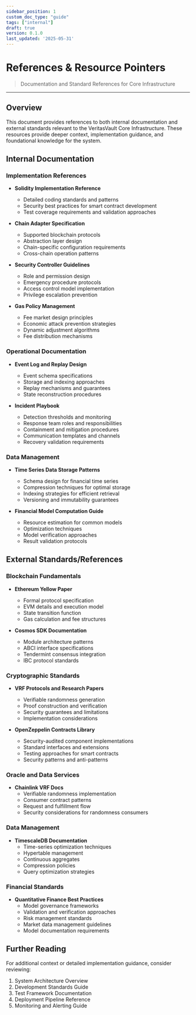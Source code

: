 ```yaml
---
sidebar_position: 1
custom_doc_type: "guide"
tags: ["internal"]
draft: true
version: 0.1.0
last_updated: '2025-05-31'
---
```


# References & Resource Pointers

> Documentation and Standard References for Core Infrastructure

---

## Overview

This document provides references to both internal documentation and external standards relevant to the VeritasVault Core Infrastructure. These resources provide deeper context, implementation guidance, and foundational knowledge for the system.

## Internal Documentation

### Implementation References

* **Solidity Implementation Reference**
  * Detailed coding standards and patterns
  * Security best practices for smart contract development
  * Test coverage requirements and validation approaches

* **Chain Adapter Specification**
  * Supported blockchain protocols
  * Abstraction layer design
  * Chain-specific configuration requirements
  * Cross-chain operation patterns

* **Security Controller Guidelines**
  * Role and permission design
  * Emergency procedure protocols
  * Access control model implementation
  * Privilege escalation prevention

* **Gas Policy Management**
  * Fee market design principles
  * Economic attack prevention strategies
  * Dynamic adjustment algorithms
  * Fee distribution mechanisms

### Operational Documentation

* **Event Log and Replay Design**
  * Event schema specifications
  * Storage and indexing approaches
  * Replay mechanisms and guarantees
  * State reconstruction procedures

* **Incident Playbook**
  * Detection thresholds and monitoring
  * Response team roles and responsibilities
  * Containment and mitigation procedures
  * Communication templates and channels
  * Recovery validation requirements

### Data Management

* **Time Series Data Storage Patterns**
  * Schema design for financial time series
  * Compression techniques for optimal storage
  * Indexing strategies for efficient retrieval
  * Versioning and immutability guarantees

* **Financial Model Computation Guide**
  * Resource estimation for common models
  * Optimization techniques
  * Model verification approaches
  * Result validation protocols

## External Standards/References

### Blockchain Fundamentals

* **Ethereum Yellow Paper**
  * Formal protocol specification
  * EVM details and execution model
  * State transition function
  * Gas calculation and fee structures

* **Cosmos SDK Documentation**
  * Module architecture patterns
  * ABCI interface specifications
  * Tendermint consensus integration
  * IBC protocol standards

### Cryptographic Standards

* **VRF Protocols and Research Papers**
  * Verifiable randomness generation
  * Proof construction and verification
  * Security guarantees and limitations
  * Implementation considerations

* **OpenZeppelin Contracts Library**
  * Security-audited component implementations
  * Standard interfaces and extensions
  * Testing approaches for smart contracts
  * Security patterns and anti-patterns

### Oracle and Data Services

* **Chainlink VRF Docs**
  * Verifiable randomness implementation
  * Consumer contract patterns
  * Request and fulfillment flow
  * Security considerations for randomness consumers

### Data Management

* **TimescaleDB Documentation**
  * Time-series optimization techniques
  * Hypertable management
  * Continuous aggregates
  * Compression policies
  * Query optimization strategies

### Financial Standards

* **Quantitative Finance Best Practices**
  * Model governance frameworks
  * Validation and verification approaches
  * Risk management standards
  * Market data management guidelines
  * Model documentation requirements

## Further Reading

For additional context or detailed implementation guidance, consider reviewing:

1. System Architecture Overview
2. Development Standards Guide
3. Test Framework Documentation
4. Deployment Pipeline Reference
5. Monitoring and Alerting Guide